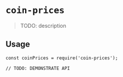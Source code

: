 # `coin-prices`

> TODO: description

## Usage

```
const coinPrices = require('coin-prices');

// TODO: DEMONSTRATE API
```

